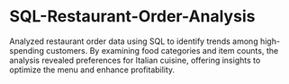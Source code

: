 # SQL-Restaurant-Order-Analysis
Analyzed restaurant order data using SQL to identify trends among high-spending customers. By examining food categories and item counts, the analysis revealed preferences for Italian cuisine, offering insights to optimize the menu and enhance profitability.
